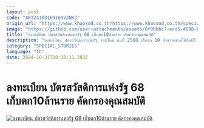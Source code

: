 ```yaml
---
layout: post
code: "ART24103109169VJNKJ"
origin_url: "https://www.khaosod.co.th/https://www.khaosod.co.th/special-stories/news_9483802"
image: "https://github.com/user-attachments/assets/8f0bbbc7-ecd5-4898-b08a-1d8bc225c70d"
title: "ลงทะเบียน บัตรสวัสดิการแห่งรัฐ 68 เก็บตก10ล้านราย คัดกรองคุณสมบัติ"
description: "ลงทะเบียน บัตรสวัสดิการแห่งรัฐ รอบใหม่ ต้นปี 2568 เก็บตก 10 ล้านรายชวดใช้สิทธิปี 2565 คัดกรองคุณสมบัติใหม่ ให้เสร็จทันวันที่ 31 มี.ค.68"
category: "SPECIAL_STORIES"
language: "th"
date: 2024-10-31T10:38:11.283Z
---
```


# ลงทะเบียน บัตรสวัสดิการแห่งรัฐ 68 เก็บตก10ล้านราย คัดกรองคุณสมบัติ

[![ลงทะเบียน บัตรสวัสดิการแห่งรัฐ 68 เก็บตก10ล้านราย คัดกรองคุณสมบัติ](https://www.khaosod.co.th/wpapp/uploads/2024/10/State-Welfare-Card-Year-68.jpg "ลงทะเบียน บัตรสวัสดิการแห่งรัฐ 68 เก็บตก10ล้านราย คัดกรองคุณสมบัติ")](https://www.khaosod.co.th/wpapp/uploads/2024/10/State-Welfare-Card-Year-68.jpg)
